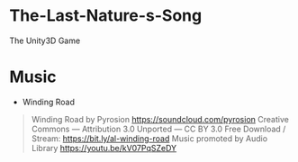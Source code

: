 # The-Last-Nature-s-Song
The Unity3D Game
# Music
* Winding Road
> Winding Road by Pyrosion https://soundcloud.com/pyrosion
Creative Commons — Attribution 3.0 Unported — CC BY 3.0
Free Download / Stream: https://bit.ly/al-winding-road
Music promoted by Audio Library https://youtu.be/kV07PqSZeDY
